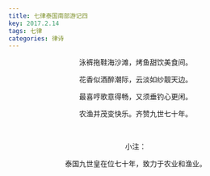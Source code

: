 ```yaml
---
title: 七律泰国南部游记四
key: 2017.2.14
tags: 七律
categories: 律诗
---
```


<p align="center">泳裤拖鞋海沙滩，烤鱼甜饮美食间。
</p>
<p align="center">花香似酒醉潮际，云淡如纱靓天边。
</p>
<p align="center">最喜哼歌意得畅，又须垂钓心更闲。
</p>
<p align="center">农渔并茂变快乐。齐赞九世七十年。
</p>
<p align="center"></br>
</p>
<p align="center">小注：
</p>
<p align="center">泰国九世皇在位七十年，致力于农业和渔业。
</p>
<p align="center"></br>
</p>
